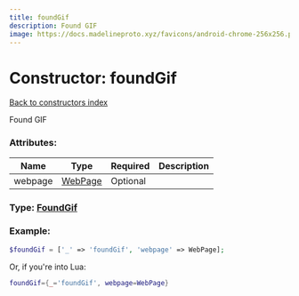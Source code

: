 ```yaml
---
title: foundGif
description: Found GIF
image: https://docs.madelineproto.xyz/favicons/android-chrome-256x256.png
---
```

# Constructor: foundGif  
[Back to constructors index](index.md)



Found GIF

### Attributes:

| Name     |    Type       | Required | Description |
|----------|---------------|----------|-------------|
|webpage|[WebPage](../types/WebPage.md) | Optional|



### Type: [FoundGif](../types/FoundGif.md)


### Example:

```php
$foundGif = ['_' => 'foundGif', 'webpage' => WebPage];
```  


Or, if you're into Lua:

```lua
foundGif={_='foundGif', webpage=WebPage}

```


